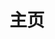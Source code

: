 ---
layout: home
title: 主页

hero:
  text: Theme-Sakurairo
  tagline: 3.0 版本更新
  image:
    src: https://s.nmxc.ltd/sakurairo_vision/@2.7/series/login_logo.webp
    alt: Sakurairo
  actions:
    - theme: brand
      text: 快速开始
      link: /Sakurairo/Preliminary/
    - theme: alt
      text: 在 Github 上查看
      link: https://github.com/mirai-mamori/Sakurairo
features:
  - icon: 🎉
    title: 翻新视觉
    details: 全新 Glaze Design 体系。无论明暗，感知琉璃质感。
  - icon: ⚡️
    title: 刷新速度
    details: 新朋友又拍云，给主题重新带来极速体验。
  - icon: 🛠️
    title: 功能全家桶
    details: 新增 可视化主题编辑、文章注释、友链管理等。
---